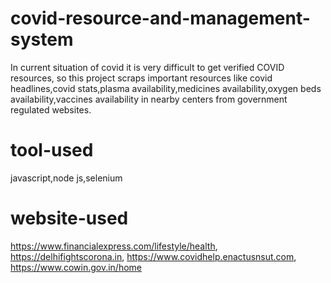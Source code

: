 # covid-resource-and-management-system
In current situation of covid it is very difficult to get verified COVID resources, so this project scraps important resources like covid headlines,covid stats,plasma availability,medicines availability,oxygen beds availability,vaccines availability in nearby centers from government regulated websites.

# tool-used
javascript,node js,selenium

# website-used
https://www.financialexpress.com/lifestyle/health,
https://delhifightscorona.in,
https://www.covidhelp.enactusnsut.com,
https://www.cowin.gov.in/home


